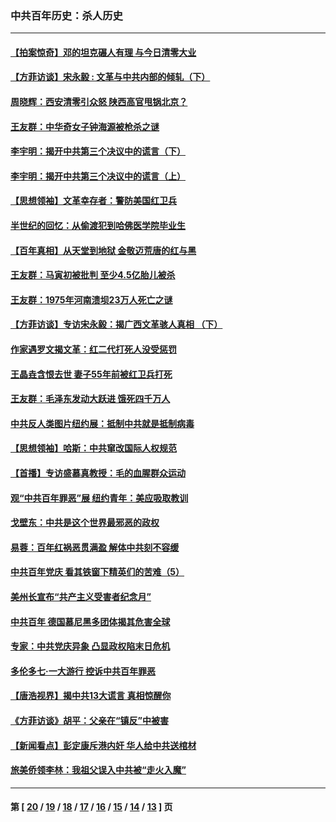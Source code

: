 ### 中共百年历史：杀人历史
---
#### [【拍案惊奇】邓的坦克碾人有理 与今日清零大业](../../pages/nf1176106/n13729574.md?10070430) 
#### [【方菲访谈】宋永毅 : 文革与中共内部的倾轧（下）](../../pages/nf1176106/n13486836.md?10070430) 
#### [周晓辉：西安清零引众怒 陕西高官甩锅北京？](../../pages/nf1176106/n13484627.md?10070430) 
#### [王友群：中华奇女子钟海源被枪杀之谜](../../pages/nf1176106/n13430555.md?10070430) 
#### [李宇明：揭开中共第三个决议中的谎言（下）](../../pages/nf1176106/n13389389.md?10070430) 
#### [李宇明：揭开中共第三个决议中的谎言（上）](../../pages/nf1176106/n13388697.md?10070430) 
#### [【思想领袖】文革幸存者：警防美国红卫兵](../../pages/nf1176106/n13339289.md?10070430) 
#### [半世纪的回忆：从偷渡犯到哈佛医学院毕业生](../../pages/nf1176106/n13345328.md?10070430) 
#### [【百年真相】从天堂到地狱 金敬迈荒唐的红与黑](../../pages/nf1176106/n13336995.md?10070430) 
#### [王友群：马寅初被批判 至少4.5亿胎儿被杀](../../pages/nf1176106/n13260313.md?10070430) 
#### [王友群：1975年河南溃坝23万人死亡之谜](../../pages/nf1176106/n13231576.md?10070430) 
#### [【方菲访谈】专访宋永毅：揭广西文革骇人真相 （下）](../../pages/nf1176106/n13209074.md?10070430) 
#### [作家遇罗文揭文革：红二代打死人没受惩罚](../../pages/nf1176106/n13205254.md?10070430) 
#### [王晶垚含恨去世 妻子55年前被红卫兵打死](../../pages/nf1176106/n13203590.md?10070430) 
#### [王友群：毛泽东发动大跃进 饿死四千万人](../../pages/nf1176106/n13177158.md?10070430) 
#### [中共反人类图片纽约展：抵制中共就是抵制病毒](../../pages/nf1176106/n13115371.md?10070430) 
#### [【思想领袖】哈斯：中共窜改国际人权规范](../../pages/nf1176106/n13053647.md?10070430) 
#### [【首播】专访盛慕真教授：毛的血腥群众运动](../../pages/nf1176106/n13091782.md?10070430) 
#### [观“中共百年罪恶”展 纽约青年：美应吸取教训](../../pages/nf1176106/n13085246.md?10070430) 
#### [戈壁东：中共是这个世界最邪恶的政权](../../pages/nf1176106/n13085641.md?10070430) 
#### [易蓉：百年红祸恶贯满盈 解体中共刻不容缓](../../pages/nf1176106/n13084455.md?10070430) 
#### [中共百年党庆 看其铁窗下精英们的苦难（5）](../../pages/nf1176106/n13076766.md?10070430) 
#### [美州长宣布“共产主义受害者纪念月”](../../pages/nf1176106/n13074024.md?10070430) 
#### [中共百年 德国慕尼黑多团体揭其危害全球](../../pages/nf1176106/n13068873.md?10070430) 
#### [专家：中共党庆异象 凸显政权陷末日危机](../../pages/nf1176106/n13067084.md?10070430) 
#### [多伦多七·一大游行 控诉中共百年罪恶](../../pages/nf1176106/n13062043.md?10070430) 
#### [【唐浩视界】揭中共13大谎言 真相惊醒你](../../pages/nf1176106/n13065208.md?10070430) 
#### [《方菲访谈》胡平：父亲在“镇反”中被害](../../pages/nf1176106/n13064114.md?10070430) 
#### [【新闻看点】彭定康斥港内奸 华人给中共送棺材](../../pages/nf1176106/n13064230.md?10070430) 
#### [旅美侨领李林：我祖父误入中共被“走火入魔”](../../pages/nf1176106/n13062777.md?10070430) 

---
#### 第 [ [20](./20.md?10070430) / [19](./19.md?10070430) / [18](./18.md?10070430) / [17](./17.md?10070430) / [16](./16.md?10070430) / [15](./15.md?10070430) / [14](./14.md?10070430) / [13](./13.md?10070430) ] 页
